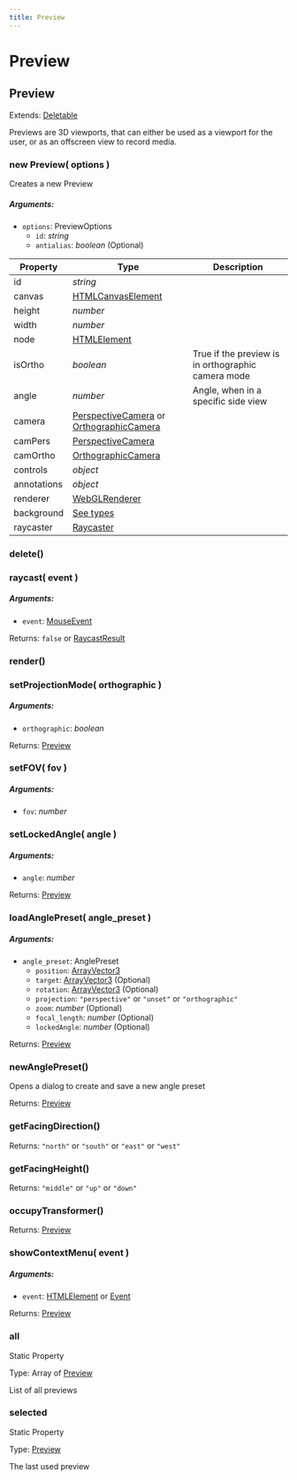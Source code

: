 ```yaml
---
title: Preview
---
```


# Preview
## Preview
Extends: [Deletable](misc#deletable)

Previews are 3D viewports, that can either be used as a viewport for the user, or as an offscreen view to record media.

### new Preview( options )
Creates a new Preview

##### Arguments:
* `options`: PreviewOptions
	* `id`: *string*
	* `antialias`: *boolean* (Optional)


| Property | Type | Description |
| -------- | ---- | ----------- |
| id | *string* |  |
| canvas | [HTMLCanvasElement](https://developer.mozilla.org/en-US/docs/Web/API/HTMLCanvasElement) |  |
| height | *number* |  |
| width | *number* |  |
| node | [HTMLElement](https://developer.mozilla.org/en-US/docs/Web/API/HTMLElement) |  |
| isOrtho | *boolean* | True if the preview is in orthographic camera mode |
| angle | *number* | Angle, when in a specific side view |
| camera | [PerspectiveCamera](#PerspectiveCamera) or [OrthographicCamera](#OrthographicCamera) |  |
| camPers | [PerspectiveCamera](#PerspectiveCamera) |  |
| camOrtho | [OrthographicCamera](#OrthographicCamera) |  |
| controls | *object* |  |
| annotations | *object* |  |
| renderer | [WebGLRenderer](#WebGLRenderer) |  |
| background | [See types](https://github.com/JannisX11/blockbench-types/blob/95ce15c/types/preview.d.ts#L51) |  |
| raycaster | [Raycaster](#Raycaster) |  |

### delete()


### raycast( event )
##### Arguments:
* `event`: [MouseEvent](#MouseEvent)

Returns: `false` or [RaycastResult](https://github.com/JannisX11/blockbench-types/blob/95ce15c/types/preview.d.ts#L16)

### render()


### setProjectionMode( orthographic )
##### Arguments:
* `orthographic`: *boolean*

Returns: [Preview](preview#preview-1)

### setFOV( fov )
##### Arguments:
* `fov`: *number*


### setLockedAngle( angle )
##### Arguments:
* `angle`: *number*

Returns: [Preview](preview#preview-1)

### loadAnglePreset( angle_preset )
##### Arguments:
* `angle_preset`: AnglePreset
	* `position`: [ArrayVector3](https://github.com/JannisX11/blockbench-types/blob/95ce15c/types/outliner.d.ts#L2)
	* `target`: [ArrayVector3](https://github.com/JannisX11/blockbench-types/blob/95ce15c/types/outliner.d.ts#L2) (Optional)
	* `rotation`: [ArrayVector3](https://github.com/JannisX11/blockbench-types/blob/95ce15c/types/outliner.d.ts#L2) (Optional)
	* `projection`: `"perspective"` or `"unset"` or `"orthographic"`
	* `zoom`: *number* (Optional)
	* `focal_length`: *number* (Optional)
	* `lockedAngle`: *number* (Optional)

Returns: [Preview](preview#preview-1)

### newAnglePreset()
Opens a dialog to create and save a new angle preset


Returns: [Preview](preview#preview-1)

### getFacingDirection()

Returns: `"north"` or `"south"` or `"east"` or `"west"`

### getFacingHeight()

Returns: `"middle"` or `"up"` or `"down"`

### occupyTransformer()

Returns: [Preview](preview#preview-1)

### showContextMenu( event )
##### Arguments:
* `event`: [HTMLElement](https://developer.mozilla.org/en-US/docs/Web/API/HTMLElement) or [Event](https://developer.mozilla.org/en-US/docs/Web/API/Event)

Returns: [Preview](preview#preview-1)

### all
Static Property

Type: Array of [Preview](preview#preview-1)

List of all previews


### selected
Static Property

Type: [Preview](preview#preview-1)

The last used preview



